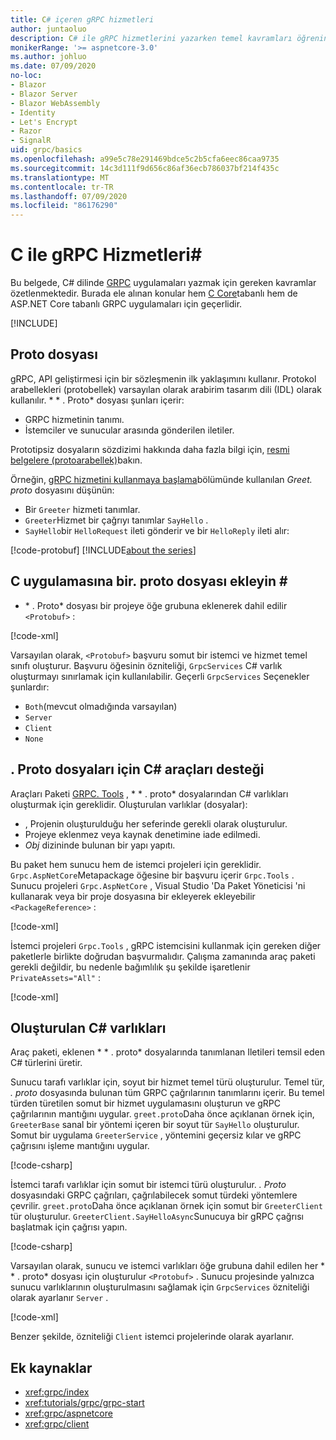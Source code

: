 ```yaml
---
title: C# içeren gRPC hizmetleri
author: juntaoluo
description: C# ile gRPC hizmetlerini yazarken temel kavramları öğrenin.
monikerRange: '>= aspnetcore-3.0'
ms.author: johluo
ms.date: 07/09/2020
no-loc:
- Blazor
- Blazor Server
- Blazor WebAssembly
- Identity
- Let's Encrypt
- Razor
- SignalR
uid: grpc/basics
ms.openlocfilehash: a99e5c78e291469bdce5c2b5cfa6eec86caa9735
ms.sourcegitcommit: 14c3d111f9d656c86af36ecb786037bf214f435c
ms.translationtype: MT
ms.contentlocale: tr-TR
ms.lasthandoff: 07/09/2020
ms.locfileid: "86176290"
---
```

# <a name="grpc-services-with-c"></a>C ile gRPC Hizmetleri\#

Bu belgede, C# dilinde [GRPC](https://grpc.io/docs/guides/) uygulamaları yazmak için gereken kavramlar özetlenmektedir. Burada ele alınan konular hem [C Core](https://grpc.io/blog/grpc-stacks)tabanlı hem de ASP.NET Core tabanlı GRPC uygulamaları için geçerlidir.

[!INCLUDE[](~/includes/gRPCazure.md)]

## <a name="proto-file"></a>Proto dosyası

gRPC, API geliştirmesi için bir sözleşmenin ilk yaklaşımını kullanır. Protokol arabellekleri (protobellek) varsayılan olarak arabirim tasarım dili (IDL) olarak kullanılır. * \* . Proto* dosyası şunları içerir:

* GRPC hizmetinin tanımı.
* İstemciler ve sunucular arasında gönderilen iletiler.

Prototipsiz dosyaların sözdizimi hakkında daha fazla bilgi için, [resmi belgelere (protoarabellek)](https://developers.google.com/protocol-buffers/docs/proto3)bakın.

Örneğin, [gRPC hizmetini kullanmaya başlama](xref:tutorials/grpc/grpc-start)bölümünde kullanılan *Greet. proto* dosyasını düşünün:

* Bir `Greeter` hizmeti tanımlar.
* `Greeter`Hizmet bir çağrıyı tanımlar `SayHello` .
* `SayHello`bir `HelloRequest` ileti gönderir ve bir `HelloReply` ileti alır:

[!code-protobuf[](~/tutorials/grpc/grpc-start/sample/GrpcGreeter/Protos/greet.proto)]
[!INCLUDE[about the series](~/includes/code-comments-loc.md)]

## <a name="add-a-proto-file-to-a-c-app"></a>C uygulamasına bir. proto dosyası ekleyin \#

* \* . Proto* dosyası bir projeye öğe grubuna eklenerek dahil edilir `<Protobuf>` :

[!code-xml[](~/tutorials/grpc/grpc-start/sample/GrpcGreeter/GrpcGreeter.csproj?highlight=2&range=7-9)]

Varsayılan olarak, `<Protobuf>` başvuru somut bir istemci ve hizmet temel sınıfı oluşturur. Başvuru öğesinin özniteliği, `GrpcServices` C# varlık oluşturmayı sınırlamak için kullanılabilir. Geçerli `GrpcServices` Seçenekler şunlardır:

* `Both`(mevcut olmadığında varsayılan)
* `Server`
* `Client`
* `None`

## <a name="c-tooling-support-for-proto-files"></a>. Proto dosyaları için C# araçları desteği

Araçları Paketi [GRPC. Tools](https://www.nuget.org/packages/Grpc.Tools/) , * \* . proto* dosyalarından C# varlıkları oluşturmak için gereklidir. Oluşturulan varlıklar (dosyalar):

* , Projenin oluşturulduğu her seferinde gerekli olarak oluşturulur.
* Projeye eklenmez veya kaynak denetimine iade edilmedi.
* *Obj* dizininde bulunan bir yapı yapıtı.

Bu paket hem sunucu hem de istemci projeleri için gereklidir. `Grpc.AspNetCore`Metapackage öğesine bir başvuru içerir `Grpc.Tools` . Sunucu projeleri `Grpc.AspNetCore` , Visual Studio 'Da Paket Yöneticisi 'ni kullanarak veya bir proje dosyasına bir ekleyerek ekleyebilir `<PackageReference>` :

[!code-xml[](~/tutorials/grpc/grpc-start/sample/GrpcGreeter/GrpcGreeter.csproj?highlight=1&range=12)]

İstemci projeleri `Grpc.Tools` , gRPC istemcisini kullanmak için gereken diğer paketlerle birlikte doğrudan başvurmalıdır. Çalışma zamanında araç paketi gerekli değildir, bu nedenle bağımlılık şu şekilde işaretlenir `PrivateAssets="All"` :

[!code-xml[](~/tutorials/grpc/grpc-start/sample/GrpcGreeterClient/GrpcGreeterClient.csproj?highlight=3&range=9-11)]

## <a name="generated-c-assets"></a>Oluşturulan C# varlıkları

Araç paketi, eklenen * \* . proto* dosyalarında tanımlanan Iletileri temsil eden C# türlerini üretir.

Sunucu tarafı varlıklar için, soyut bir hizmet temel türü oluşturulur. Temel tür, *. proto* dosyasında bulunan tüm GRPC çağrılarının tanımlarını içerir. Bu temel türden türetilen somut bir hizmet uygulamasını oluşturun ve gRPC çağrılarının mantığını uygular. `greet.proto`Daha önce açıklanan örnek için, `GreeterBase` sanal bir yöntemi içeren bir soyut tür `SayHello` oluşturulur. Somut bir uygulama `GreeterService` , yöntemini geçersiz kılar ve gRPC çağrısını işleme mantığını uygular.

[!code-csharp[](~/tutorials/grpc/grpc-start/sample/GrpcGreeter/Services/GreeterService.cs?name=snippet)]

İstemci tarafı varlıklar için somut bir istemci türü oluşturulur. *. Proto* dosyasındaki GRPC çağrıları, çağrılabilecek somut türdeki yöntemlere çevrilir. `greet.proto`Daha önce açıklanan örnek için somut bir `GreeterClient` tür oluşturulur. `GreeterClient.SayHelloAsync`Sunucuya bir gRPC çağrısı başlatmak için çağrısı yapın.

[!code-csharp[](~/tutorials/grpc/grpc-start/sample/GrpcGreeterClient/Program.cs?name=snippet)]

Varsayılan olarak, sunucu ve istemci varlıkları öğe grubuna dahil edilen her * \* . proto* dosyası için oluşturulur `<Protobuf>` . Sunucu projesinde yalnızca sunucu varlıklarının oluşturulmasını sağlamak için `GrpcServices` özniteliği olarak ayarlanır `Server` .

[!code-xml[](~/tutorials/grpc/grpc-start/sample/GrpcGreeter/GrpcGreeter.csproj?highlight=2&range=7-9)]

Benzer şekilde, özniteliği `Client` istemci projelerinde olarak ayarlanır.

## <a name="additional-resources"></a>Ek kaynaklar

* <xref:grpc/index>
* <xref:tutorials/grpc/grpc-start>
* <xref:grpc/aspnetcore>
* <xref:grpc/client>
